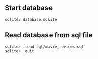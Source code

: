 ## Start database

```bash
sqlite3 database.sqlite
```

## Read database from sql file

```bash
sqlite> .read sql/movie_reviews.sql
sqlite> .quit
```
